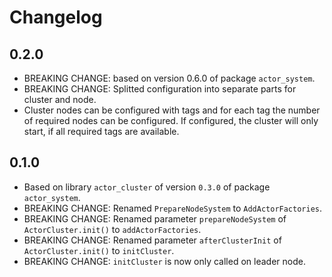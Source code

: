 # Changelog

## 0.2.0

- BREAKING CHANGE: based on version 0.6.0 of package `actor_system`.
- BREAKING CHANGE: Splitted configuration into separate parts for cluster and node.
- Cluster nodes can be configured with tags and for each tag the number of required nodes can be configured. If configured, the cluster will only start, if all required tags are available.

## 0.1.0

- Based on library `actor_cluster` of version `0.3.0` of package `actor_system`.
- BREAKING CHANGE: Renamed `PrepareNodeSystem` to `AddActorFactories`.
- BREAKING CHANGE: Renamed parameter `prepareNodeSystem` of `ActorCluster.init()` to `addActorFactories`.
- BREAKING CHANGE: Renamed parameter `afterClusterInit` of `ActorCluster.init()` to `initCluster`.
- BREAKING CHANGE: `initCluster` is now only called on leader node.
